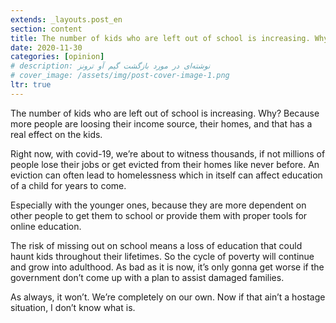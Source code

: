```yaml
---
extends: _layouts.post_en
section: content
title: The number of kids who are left out of school is increasing. Why?
date: 2020-11-30
categories: [opinion]
# description: نوشته‌ای در مورد بازگشت گیم آو ترونز
# cover_image: /assets/img/post-cover-image-1.png
ltr: true
---
```




The number of kids who are left out of school is increasing. Why? Because more people are loosing their income source, their homes, and that has a real effect on the kids.

Right now, with covid-19, we’re about to witness thousands, if not millions of people lose their jobs or get evicted from their homes like never before. An eviction can often lead to homelessness which in itself can affect education of a child for years to come.

Especially with the younger ones, because they are more dependent on other people to get them to school or provide them with proper tools for online education.

The risk of missing out on school means a loss of education that could haunt kids throughout their lifetimes. So the cycle of poverty will continue and grow into adulthood. As bad as it is now, it’s only gonna get worse if the government don’t come up with a plan to assist damaged families.

As always, it won’t. We’re completely on our own. Now if that ain’t a hostage situation, I don’t know what is.

